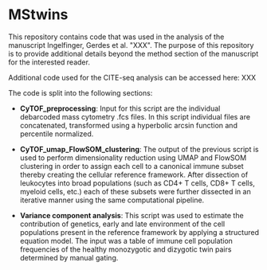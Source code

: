 # MStwins
This repository contains code that was used in the analysis of the manuscript Ingelfinger, Gerdes et al. "XXX". The purpose of this repository is to provide additional details beyond the method section of the manuscript for the interested reader. 

Additional code used for the CITE-seq analysis can be accessed here:
XXX

The code is split into the following sections:

- **CyTOF_preprocessing**: 
Input for this script are the individual debarcoded mass cytometry .fcs files. In this script individual files are concatenated, transformed using a hyperbolic arcsin function and percentile normalized.

- **CyTOF_umap_FlowSOM_clustering**: 
The output of the previous script is used to perform dimensionality reduction using UMAP and FlowSOM clustering in order to assign each cell to a canonical immune subset thereby creating the cellular reference framework. After dissection of leukocytes into broad populations (such as CD4+ T cells, CD8+ T cells, myeloid cells, etc.) each of these subsets were further dissected in an iterative manner using the same computational pipeline.

- **Variance component analysis**: 
This script was used to estimate the contribution of genetics, early and late environment of the cell populations present in the reference framework by applying a structured equation model. The input was a table of immune cell population frequencies of the healthy monozygotic and dizygotic twin pairs determined by manual gating.



